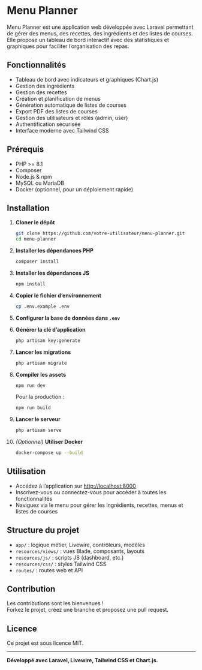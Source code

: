 # Menu Planner

Menu Planner est une application web développée avec Laravel permettant de gérer des menus, des recettes, des ingrédients et des listes de courses. Elle propose un tableau de bord interactif avec des statistiques et graphiques pour faciliter l’organisation des repas.

## Fonctionnalités

- Tableau de bord avec indicateurs et graphiques (Chart.js)
- Gestion des ingrédients
- Gestion des recettes
- Création et planification de menus
- Génération automatique de listes de courses
- Export PDF des listes de courses
- Gestion des utilisateurs et rôles (admin, user)
- Authentification sécurisée
- Interface moderne avec Tailwind CSS

## Prérequis

- PHP >= 8.1
- Composer
- Node.js & npm
- MySQL ou MariaDB
- Docker (optionnel, pour un déploiement rapide)

## Installation

1. **Cloner le dépôt**
   ```bash
   git clone https://github.com/votre-utilisateur/menu-planner.git
   cd menu-planner
   ```

2. **Installer les dépendances PHP**
   ```bash
   composer install
   ```

3. **Installer les dépendances JS**
   ```bash
   npm install
   ```

4. **Copier le fichier d’environnement**
   ```bash
   cp .env.example .env
   ```

5. **Configurer la base de données dans `.env`**

6. **Générer la clé d’application**
   ```bash
   php artisan key:generate
   ```

7. **Lancer les migrations**
   ```bash
   php artisan migrate
   ```

8. **Compiler les assets**
   ```bash
   npm run dev
   ```
   Pour la production :
   ```bash
   npm run build
   ```

9. **Lancer le serveur**
   ```bash
   php artisan serve
   ```

10. *(Optionnel)* **Utiliser Docker**
    ```bash
    docker-compose up --build
    ```

## Utilisation

- Accédez à l’application sur [http://localhost:8000](http://localhost:8000)
- Inscrivez-vous ou connectez-vous pour accéder à toutes les fonctionnalités
- Naviguez via le menu pour gérer les ingrédients, recettes, menus et listes de courses

## Structure du projet

- `app/` : logique métier, Livewire, contrôleurs, modèles
- `resources/views/` : vues Blade, composants, layouts
- `resources/js/` : scripts JS (dashboard, etc.)
- `resources/css/` : styles Tailwind CSS
- `routes/` : routes web et API

## Contribution

Les contributions sont les bienvenues !  
Forkez le projet, créez une branche et proposez une pull request.

## Licence

Ce projet est sous licence MIT.

---

**Développé avec Laravel, Livewire, Tailwind CSS et Chart.js.**
